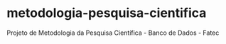 # metodologia-pesquisa-cientifica
Projeto de Metodologia da Pesquisa Científica - Banco de Dados - Fatec

